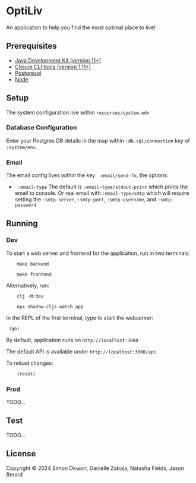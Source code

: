 # OptiLiv

An application to help you find the most optimal place to live!
 
## Prerequisites

- [Java Development Kit (version 11+)](https://bell-sw.com/pages/downloads/)
- [Clojure CLI tools (version 1.11+)](https://clojure.org/guides/install_clojure)
- [Postgresql](https://www.postgresql.org/download)
- [Node](https://nodejs.org/en/download)

## Setup
The system configuration live within `resources/system.edn`

### Database Configuration
Enter your Postgres DB details in the map within `:db.sql/connection` key of `:system/env`.

### Email 
The email config lives within the key ` :email/send-fn`, the options:

- ` :email-type` The default is `:email-type/stdout-print` which prints the email to console. Or real email with
`:email-type/smtp` which will require setting the `:smtp-server`, `:smtp-port`, `:smtp-username`,
  and `:smtp-password`

## Running
### Dev
To start a web server and frontend for the application, run in two terminals:
```shell
    make backend
```
```shell
    make frontend
```
Alternatively, run:
```shell
    clj -M:dev
```
```shell
    npx shadow-cljs watch app
```

In the REPL of the first terminal, type to start the webserver:
```clojure
 (go) 
```

By default, application runs on `http://localhost:3000`

The default API is available under `http://localhost:3000/api`

To reload changes:

```clojure
    (reset)
```

### Prod
TODO...

## Test
TODO...

## License

Copyright © 2024 Simon Okwori, Danielle Zabala, Natasha Fields, Jason Berard
